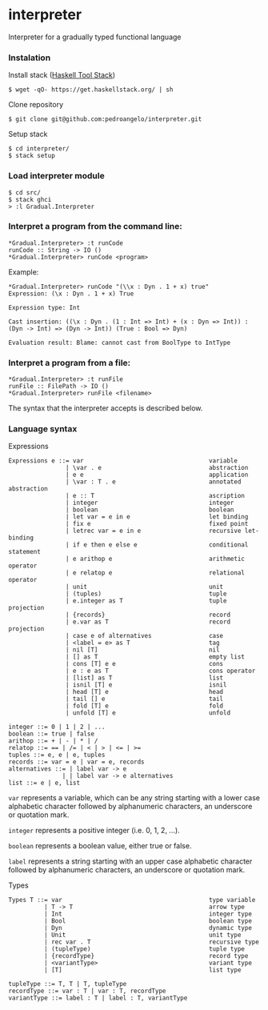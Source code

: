 # interpreter
Interpreter for a gradually typed functional language

### Instalation
Install stack ([Haskell Tool Stack](https://www.haskellstack.org/))
```
$ wget -qO- https://get.haskellstack.org/ | sh
```
Clone repository
```
$ git clone git@github.com:pedroangelo/interpreter.git
```
Setup stack
```
$ cd interpreter/
$ stack setup
```
### Load interpreter module
```
$ cd src/
$ stack ghci
> :l Gradual.Interpreter
```
### Interpret a program from the command line:
```
*Gradual.Interpreter> :t runCode
runCode :: String -> IO ()
*Gradual.Interpreter> runCode <program>
```
Example:
```
*Gradual.Interpreter> runCode "(\\x : Dyn . 1 + x) true"
Expression: (\x : Dyn . 1 + x) True

Expression type: Int

Cast insertion: ((\x : Dyn . (1 : Int => Int) + (x : Dyn => Int)) : (Dyn -> Int) => (Dyn -> Int)) (True : Bool => Dyn)

Evaluation result: Blame: cannot cast from BoolType to IntType
```
### Interpret a program from a file:
```
*Gradual.Interpreter> :t runFile
runFile :: FilePath -> IO ()
*Gradual.Interpreter> runFile <filename>
```

The syntax that the interpreter accepts is described below.

### Language syntax
Expressions
```
Expressions e ::= var                                   variable
                | \var . e                              abstraction
                | e e                                   application
                | \var : T . e                          annotated abstraction
                | e :: T                                ascription
                | integer                               integer
                | boolean                               boolean
                | let var = e in e                      let binding
                | fix e                                 fixed point
                | letrec var = e in e                   recursive let-binding
                | if e then e else e                    conditional statement
                | e arithop e                           arithmetic operator
                | e relatop e                           relational operator
                | unit                                  unit
                | (tuples)                              tuple
                | e.integer as T                        tuple projection
                | {records}                             record
                | e.var as T                            record projection
                | case e of alternatives                case
                | <label = e> as T                      tag
                | nil [T]                               nil
                | [] as T                               empty list
                | cons [T] e e                          cons
                | e : e as T                            cons operator
                | [list] as T                           list
                | isnil [T] e                           isnil
                | head [T] e                            head
                | tail [] e                             tail
                | fold [T] e                            fold
                | unfold [T] e                          unfold

integer ::= 0 | 1 | 2 | ...
boolean ::= true | false
arithop ::= + | - | * | /
relatop ::= == | /= | < | > | <= | >=
tuples ::= e, e | e, tuples
records ::= var = e | var = e, records
alternatives ::= | label var -> e
               | | label var -> e alternatives
list ::= e | e, list
```
`var` represents a variable, which can be any string starting with a lower case alphabetic character followed by alphanumeric characters, an underscore or quotation mark.

`integer` represents a positive integer (i.e. 0, 1, 2, ...).

`boolean` represents a boolean value, either true or false.

`label` represents a string starting with an upper case alphabetic character followed by alphanumeric characters, an underscore or quotation mark.

Types
```
Types T ::= var                                         type variable
          | T -> T                                      arrow type
          | Int                                         integer type
          | Bool                                        boolean type
          | Dyn                                         dynamic type
          | Unit                                        unit type
          | rec var . T                                 recursive type
          | (tupleType)                                 tuple type
          | {recordType}                                record type
          | <variantType>                               variant type
          | [T]                                         list type

tupleType ::= T, T | T, tupleType
recordType ::= var : T | var : T, recordType
variantType ::= label : T | label : T, variantType
```
